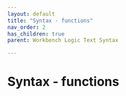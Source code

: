 ```yaml
---
layout: default
title: "Syntax - functions"
nav_order: 2
has_children: true
parent: Workbench Logic Text Syntax

---
```

# Syntax - functions
  
